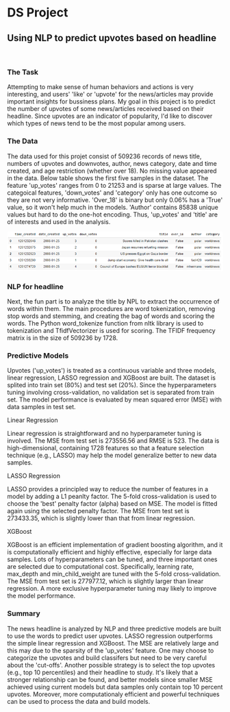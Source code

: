 # DS Project
## Using NLP to predict upvotes based on headline
&nbsp;
### The Task
Attempting to make sense of human behaviors and actions is very interesting, and users' 'like' or 'upvote' for the news/articles may provide important insights for bussiness plans. My goal in this project is to predict the number of upvotes of some news/articles received based on their headline. Since upvotes are an indicator of popularity, I'd like to discover which types of news tend to be the most popular among users. 

### The Data
The data used for this projet consist of 509236 records of news title, numbers of upvotes and downvotes, author, news category, date and time created, and age restriction (whether over 18). No missing value appeared in the data. Below table shows the first five samples in the dataset. The feature 'up_votes' ranges from 0 to 21253 and is sparse at large values. The categoical features, 'down_votes' and 'category' only has one outcome so they are not very informative. 'Over_18' is binary but only 0.06% has a 'True' value, so it won't help much in the models. 'Author' contains 85838 unique values but hard to do the one-hot encoding. Thus, 'up_votes' and 'title' are of interests and used in the analysis.
&nbsp;

![](https://github.com/CathyLiu20/sharing/raw/master/data.PNG)


### NLP for headline

Next, the fun part is to analyze the title by NPL to extract the occurrence of words within them. The main procedures are word tokenization, removing stop words and stemming, and creating the bag of words and scoring the words. The Python word_tokenize function from nltk library is used to tokenization and TfidfVectorizer is used for scoring. 
The TFIDF frequency matrix is in the size of 509236 by 1728. 


### Predictive Models

Upvotes ('up_votes') is treated as a continuous variable and three models, linear regression, LASSO regression and XGBoost are built. The dataset is splited into train set (80%) and test set (20%). Since the hyperparameters tuning involving cross-validation, no validation set is separated from train set. The model performance is evaluated by mean squared error (MSE) with data samples in test set. 

Linear Regression 

Linear regression is straightforward and no hyperparameter tuning is involved. The MSE from test set is 273556.56 and RMSE is 523. The data is high-dimensional, containing 1728 features so that a feature selection technique (e.g., LASSO) may help the model generalize better to new data samples.

LASSO Regression 

LASSO provides a principled way to reduce the number of features in a model by adding a L1 peanlty factor. The 5-fold cross-validation is used to choose the 'best' penalty factor (alpha) based on MSE. The model is fitted again using the selected penalty factor. The MSE from test set is 273433.35, which is slightly lower than that from linear regression. 

XGBoost

XGBoost is an efficient implementation of gradient boosting algorithm, and it is computationally efficient and highly effective, especially for large data samples. Lots of hyperparameters can be tuned, and three important ones are selected due to computational cost. Specifically, learning rate, max_depth and min_child_weight are tuned with the 5-fold cross-validation. The MSE from test set is 277977.12, which is slightly larger than linear regression. A more exclusive hyperparameter tuning may likely to improve the model performance.  

### Summary 

The news headline is analyzed by NLP and three predictive models are built to use the words to predict user upvotes. LASSO regression outperforms the simple linear regression and XGBoost. The MSE are relatively large and this may due to the sparsity of the 'up_votes' feature. One may choose to categorize the upvotes and build classifers but need to be very careful about the 'cut-offs'. Another possible strategy is to select the top upvotes (e.g., top 10 percentiles) and their headline to study. It's likely that a stronger relationship can be found, and better models since smaller MSE achieved using current models but data samples only contain top 10 percent upvotes. Moreover, more computationaly efficient and powerful techniques can be used to process the data and build models.  
